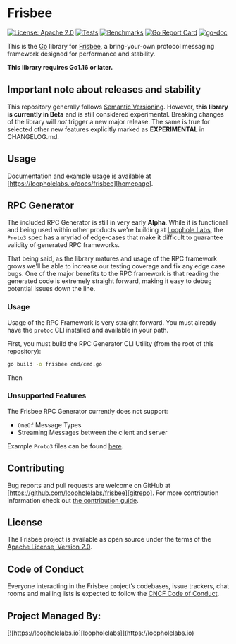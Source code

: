 # Frisbee

[![License: Apache 2.0](https://img.shields.io/badge/License-Apache%202.0-brightgreen.svg)](https://www.apache.org/licenses/LICENSE-2.0)
[![Tests](https://github.com/loopholelabs/frisbee/actions/workflows/tests.yml/badge.svg)](https://github.com/loopholelabs/frisbee/actions/workflows/tests.yml)
[![Benchmarks](https://github.com/loopholelabs/frisbee/actions/workflows/benchmarks.yaml/badge.svg)](https://github.com/loopholelabs/frisbee/actions/workflows/benchmarks.yaml)
[![Go Report Card](https://goreportcard.com/badge/github.com/loopholelabs/frisbee)](https://goreportcard.com/report/github.com/loopholelabs/frisbee)
[![go-doc](https://godoc.org/github.com/loopholelabs/frisbee?status.svg)](https://godoc.org/github.com/loopholelabs/frisbee)

This is the [Go](http://golang.org) library for
[Frisbee](https://loopholelabs.io/docs/frisbee), a bring-your-own protocol messaging framework designed for performance and stability.

**This library requires Go1.16 or later.**

## Important note about releases and stability

This repository generally follows [Semantic Versioning](https://semver.org/). However, **this library is currently in
Beta** and is still considered experimental. Breaking changes of the library will _not_ trigger a new major release. The
same is true for selected other new features explicitly marked as
**EXPERIMENTAL** in CHANGELOG.md.

## Usage

Documentation and example usage is available at [https://loopholelabs.io/docs/frisbee][homepage].

## RPC Generator

The included RPC Generator is still in very early **Alpha**. While it is functional and being used within other products
we're building at [Loophole Labs][loophomepage], the `Proto3` spec has a myriad of edge-cases that make it difficult to
guarantee validity of generated RPC frameworks.

That being said, as the library matures and usage of the RPC framework grows we'll be able to increase our testing
coverage and fix any edge case bugs. One of the major benefits to the RPC framework is that reading the generated code
is extremely straight forward, making it easy to debug potential issues down the line.

### Usage

Usage of the RPC Framework is very straight forward. You must already have the `protoc` CLI installed and available in
your path.

First, you must build the RPC Generator CLI Utility (from the root of this repository):

```bash
go build -o frisbee cmd/cmd.go
```

Then

### Unsupported Features

The Frisbee RPC Generator currently does not support:

- `OneOf` Message Types
- Streaming Messages between the client and server

Example `Proto3` files can be found [here](/protoc-gen-frisbee/examples).

## Contributing

Bug reports and pull requests are welcome on GitHub at [https://github.com/loopholelabs/frisbee][gitrepo]. For more
contribution information check
out [the contribution guide](https://github.com/loopholelabs/frisbee/blob/master/CONTRIBUTING.md).

## License

The Frisbee project is available as open source under the terms of
the [Apache License, Version 2.0](http://www.apache.org/licenses/LICENSE-2.0).

## Code of Conduct

Everyone interacting in the Frisbee project’s codebases, issue trackers, chat rooms and mailing lists is expected to follow the [CNCF Code of Conduct](https://github.com/cncf/foundation/blob/master/code-of-conduct.md).

## Project Managed By:

[![https://loopholelabs.io][loopholelabs]](https://loopholelabs.io)

[gitrepo]: https://github.com/loopholelabs/frisbee
[loopholelabs]: https://cdn.loopholelabs.io/loopholelabs/LoopholeLabsLogo.svg

[homepage]: https://loopholelabs.io/docs/frisbee

[loophomepage]: https://loopholelabs.io